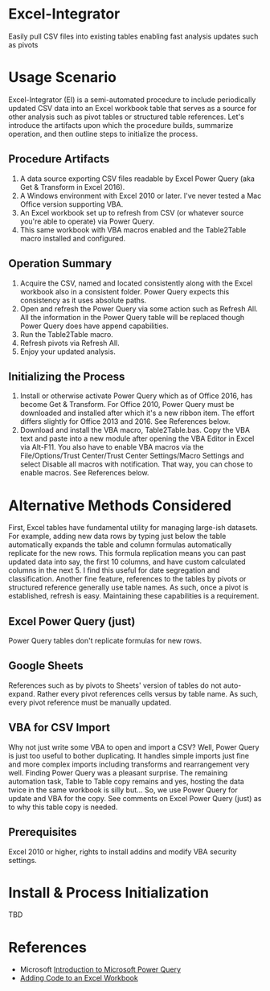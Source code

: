 # Excel-Integrator
Easily pull CSV files into existing tables enabling fast analysis updates such as pivots

# Usage Scenario
Excel-Integrator (EI) is a semi-automated procedure to include periodically updated CSV data into an Excel workbook table that serves as a source for other analysis such as pivot tables or structured table references. Let's introduce the artifacts upon which the procedure builds, summarize operation, and then outline steps to initialize the process. 

## Procedure Artifacts

1. A data source exporting CSV files readable by Excel Power Query (aka Get & Transform in Excel 2016). 
2. A Windows environment with Excel 2010 or later. I've never tested a Mac Office version supporting VBA. 
3. An Excel workbook set up to refresh from CSV (or whatever source you're able to operate) via Power Query. 
3. This same workbook with VBA macros enabled and the Table2Table macro installed and configured. 

## Operation Summary 

1. Acquire the CSV, named and located consistently along with the Excel workbook also in a consistent folder. Power Query expects this consistency as it uses absolute paths. 
2. Open and refresh the Power Query via some action such as Refresh All. All the information in the Power Query table will be replaced though Power Query does have append capabilities. 
3. Run the Table2Table macro. 
4. Refresh pivots via Refresh All. 
5. Enjoy your updated analysis. 

## Initializing the Process 

1. Install or otherwise activate Power Query which as of Office 2016, has become Get & Transform. For Office 2010, Power Query must be downloaded and installed after which it's a new ribbon item. The effort differs slightly for Office 2013 and 2016. See References below. 
2. Download and install the VBA macro, Table2Table.bas. Copy the VBA text and paste into a new module after opening the VBA Editor in Excel via Alt-F11. You also have to enable VBA macros via the File/Options/Trust Center/Trust Center Settings/Macro Settings and select Disable all macros with notification. That way, you can chose to enable macros. See References below. 

# Alternative Methods Considered

First, Excel tables have fundamental utility for managing large-ish datasets. For example, adding new data rows by typing just below the table automatically expands the table and column formulas automatically replicate for the new rows. This formula replication means you can past updated data into say, the first 10 columns, and have custom calculated columns in the next 5. I find this useful for date segregation and classification. Another fine feature, references to the tables by pivots or structured reference generally use table names. As such, once a pivot is established, refresh is easy. Maintaining these capabilities is a requirement. 

## Excel Power Query (just)

Power Query tables don't replicate formulas for new rows. 

## Google Sheets 

References such as by pivots to Sheets' version of tables do not auto-expand. Rather every pivot references cells versus by table name. As such, every pivot reference must be manually updated. 

## VBA for CSV Import 

Why not just write some VBA to open and import a CSV? Well, Power Query is just too useful to bother duplicating. It handles simple imports just fine and more complex imports including transforms and rearrangement very well. Finding Power Query was a pleasant surprise. The remaining automation task, Table to Table copy remains and yes, hosting the data twice in the same workbook is silly but... So, we use Power Query for update and VBA for the copy. See comments on Excel Power Query (just) as to why this table copy is needed. 

## Prerequisites 

Excel 2010 or higher, rights to install addins and modify VBA security settings. 

# Install & Process Initialization 

TBD

# References 

* Microsoft [Introduction to Microsoft Power Query](https://support.office.com/en-us/article/introduction-to-microsoft-power-query-for-excel-6e92e2f4-2079-4e1f-bad5-89f6269cd605)
* [Adding Code to an Excel Workbook](https://www.contextures.com/xlvba01.html)
